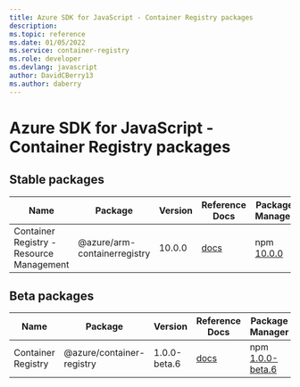 ```yaml
---
title: Azure SDK for JavaScript - Container Registry packages
description: 
ms.topic: reference
ms.date: 01/05/2022
ms.service: container-registry
ms.role: developer
ms.devlang: javascript
author: DavidCBerry13
ms.author: daberry
---
```


# Azure SDK for JavaScript - Container Registry packages

## Stable packages

| Name                  | Package              | Version          | Reference Docs         | Package Manager                |
|-----------------------|----------------------|------------------|------------------------|--------------------------------|
| Container Registry - Resource Management | @azure/arm-containerregistry | 10.0.0 | [docs](/azure/javascript/sdk/sdk-demo2/container-registry/arm-containerregistry/azure-arm-containerregistry/stable)  | npm [10.0.0](https://www.npmjs.com/package/%40azure%2Farm-containerregistry) |
 

## Beta packages

| Name                  | Package              | Version          | Reference Docs         | Package Manager                |
|-----------------------|----------------------|------------------|------------------------|--------------------------------|
| Container Registry | @azure/container-registry | 1.0.0-beta.6 | [docs](/azure/javascript/sdk/sdk-demo2/container-registry/container-registry/azure-container-registry/beta)  | npm [1.0.0-beta.6](https://www.npmjs.com/package/%40azure%2Fcontainer-registry%401.0.0-beta.6) |
 


 